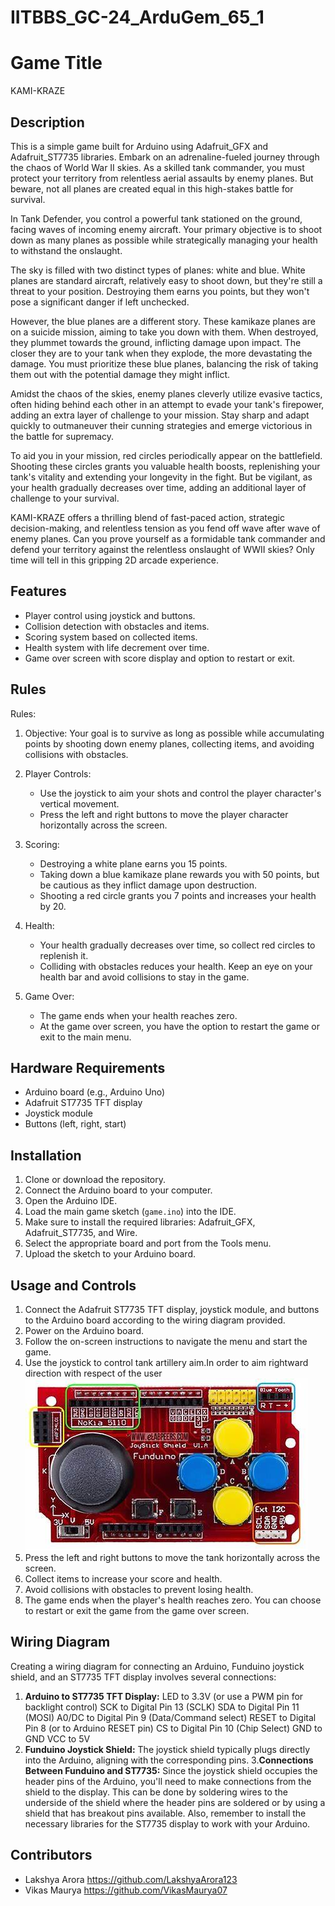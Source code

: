 # IITBBS_GC-24_ArduGem_65_1

# Game Title
KAMI-KRAZE

## Description
This is a simple game built for Arduino using Adafruit_GFX and Adafruit_ST7735 libraries.
Embark on an adrenaline-fueled journey through the chaos of World War II skies. As a skilled tank commander, you must protect your territory from relentless aerial assaults by enemy planes. But beware, not all planes are created equal in this high-stakes battle for survival.

In Tank Defender, you control a powerful tank stationed on the ground, facing waves of incoming enemy aircraft. Your primary objective is to shoot down as many planes as possible while strategically managing your health to withstand the onslaught.

The sky is filled with two distinct types of planes: white and blue. White planes are standard aircraft, relatively easy to shoot down, but they're still a threat to your position. Destroying them earns you points, but they won't pose a significant danger if left unchecked.

However, the blue planes are a different story. These kamikaze planes are on a suicide mission, aiming to take you down with them. When destroyed, they plummet towards the ground, inflicting damage upon impact. The closer they are to your tank when they explode, the more devastating the damage. You must prioritize these blue planes, balancing the risk of taking them out with the potential damage they might inflict.

Amidst the chaos of the skies, enemy planes cleverly utilize evasive tactics, often hiding behind each other in an attempt to evade your tank's firepower, adding an extra layer of challenge to your mission. Stay sharp and adapt quickly to outmaneuver their cunning strategies and emerge victorious in the battle for supremacy.

To aid you in your mission, red circles periodically appear on the battlefield. Shooting these circles grants you valuable health boosts, replenishing your tank's vitality and extending your longevity in the fight. But be vigilant, as your health gradually decreases over time, adding an additional layer of challenge to your survival.

KAMI-KRAZE offers a thrilling blend of fast-paced action, strategic decision-making, and relentless tension as you fend off wave after wave of enemy planes. Can you prove yourself as a formidable tank commander and defend your territory against the relentless onslaught of WWII skies? Only time will tell in this gripping 2D arcade experience.

## Features
- Player control using joystick and buttons.
- Collision detection with obstacles and items.
- Scoring system based on collected items.
- Health system with life decrement over time.
- Game over screen with score display and option to restart or exit.
## Rules
Rules:
1. Objective: Your goal is to survive as long as possible while accumulating points by shooting down enemy planes, collecting items, and avoiding collisions with obstacles.
  
2. Player Controls:
   - Use the joystick to aim your shots and control the player character's vertical movement.
   - Press the left and right buttons to move the player character horizontally across the screen.

3. Scoring:
   - Destroying a white plane earns you 15 points.
   - Taking down a blue kamikaze plane rewards you with 50 points, but be cautious as they inflict damage upon destruction.
   - Shooting a red circle grants you 7 points and increases your health by 20.

4. Health:
   - Your health gradually decreases over time, so collect red circles to replenish it.
   - Colliding with obstacles reduces your health. Keep an eye on your health bar and avoid collisions to stay in the game.

5. Game Over:
   - The game ends when your health reaches zero.
   - At the game over screen, you have the option to restart the game or exit to the main menu.

## Hardware Requirements
- Arduino board (e.g., Arduino Uno)
- Adafruit ST7735 TFT display
- Joystick module
- Buttons (left, right, start)

## Installation
1. Clone or download the repository.
2. Connect the Arduino board to your computer.
3. Open the Arduino IDE.
4. Load the main game sketch (`game.ino`) into the IDE.
5. Make sure to install the required libraries: Adafruit_GFX, Adafruit_ST7735, and Wire.
6. Select the appropriate board and port from the Tools menu.
7. Upload the sketch to your Arduino board.

## Usage and Controls
1. Connect the Adafruit ST7735 TFT display, joystick module, and buttons to the Arduino board according to the wiring diagram provided.
2. Power on the Arduino board.
3. Follow the on-screen instructions to navigate the menu and start the game.
4. Use the joystick to control tank artillery aim.In order to aim rightward direction with respect of the user
   ![alt text](OIP-1.jpeg)
5. Press the left and right buttons to move the tank horizontally across the screen.
6. Collect items to increase your score and health.
7. Avoid collisions with obstacles to prevent losing health.
8. The game ends when the player's health reaches zero. You can choose to restart or exit the game from the game over screen.

## Wiring Diagram
Creating a wiring diagram for connecting an Arduino, Funduino joystick shield, and an ST7735 TFT display involves several connections:

1. **Arduino to ST7735 TFT Display:**
    LED to 3.3V (or use a PWM pin for backlight control)
    SCK to Digital Pin 13 (SCLK)
    SDA to Digital Pin 11 (MOSI)
    A0/DC to Digital Pin 9 (Data/Command select)
    RESET to Digital Pin 8 (or to Arduino RESET pin)
    CS to Digital Pin 10 (Chip Select)
    GND to GND
    VCC to 5V
2. **Funduino Joystick Shield:**
    The joystick shield typically plugs directly into the Arduino, aligning with the corresponding pins.
3.**Connections Between Funduino and ST7735:**
    Since the joystick shield occupies the header pins of the Arduino, you'll need to make connections from the shield to the display. This can be done by soldering wires to the underside of the shield where the header pins are soldered or by using a shield that has breakout pins available.
    Also, remember to install the necessary libraries for the ST7735 display to work with your Arduino.

## Contributors
- Lakshya Arora     https://github.com/LakshyaArora123
- Vikas Maurya      https://github.com/VikasMaurya07
